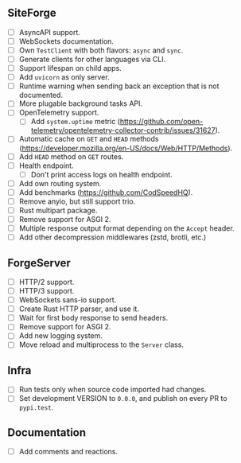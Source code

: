 ## SiteForge

- [ ] AsyncAPI support.
- [ ] WebSockets documentation.
- [ ] Own `TestClient` with both flavors: `async` and `sync`.
- [ ] Generate clients for other languages via CLI.
- [ ] Support lifespan on child apps.
- [ ] Add `uvicorn` as only server.
- [ ] Runtime warning when sending back an exception that is not documented.
- [ ] More plugable background tasks API.
- [ ] OpenTelemetry support.
    - [ ] Add `system.uptime` metric (https://github.com/open-telemetry/opentelemetry-collector-contrib/issues/31627).
- [ ] Automatic cache on `GET` and `HEAD` methods (https://developer.mozilla.org/en-US/docs/Web/HTTP/Methods).
- [ ] Add `HEAD` method on `GET` routes.
- [ ] Health endpoint.
    - [ ] Don't print access logs on health endpoint.
- [ ] Add own routing system.
- [ ] Add benchmarks (https://github.com/CodSpeedHQ).
- [ ] Remove anyio, but still support trio.
- [ ] Rust multipart package.
- [ ] Remove support for ASGI 2.
- [ ] Multiple response output format depending on the `Accept` header.
- [ ] Add other decompression middlewares (zstd, brotli, etc.)

## ForgeServer

- [ ] HTTP/2 support.
- [ ] HTTP/3 support.
- [ ] WebSockets sans-io support.
- [ ] Create Rust HTTP parser, and use it.
- [ ] Wait for first body response to send headers.
- [ ] Remove support for ASGI 2.
- [ ] Add new logging system.
- [ ] Move reload and multiprocess to the `Server` class.

## Infra

- [ ] Run tests only when source code imported had changes.
- [ ] Set development VERSION to `0.0.0`, and publish on every PR to `pypi.test`.

## Documentation

- [ ] Add comments and reactions.
